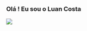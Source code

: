 ### Olá ! Eu sou o Luan Costa

<picture>
<source 
  srcset="https://github-readme-stats.vercel.app/api?username=LuanC-1&show_icons=true&theme=dark"
  media="(prefers-color-scheme: dark)"
/>
<source
  srcset="https://github-readme-stats.vercel.app/api?username=LuanC-1ra&show_icons=true"
  media="(prefers-color-scheme: light), (prefers-color-scheme: no-preference)"
/>
<img src="https://github-readme-stats.vercel.app/api?username=LuanC-1&show_icons=true" />
</picture>
